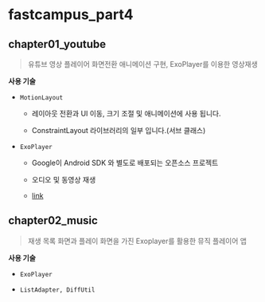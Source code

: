 # fastcampus_part4

## chapter01_youtube

> 유튜브 영상 플레이어 화면전환 애니메이션 구현, ExoPlayer를 이용한 영상재생

**사용 기술**

 - `MotionLayout`
 
    - 레이아웃 전환과 UI 이동, 크기 조절 및 애니메이션에 사용 됩니다. 

    - ConstraintLayout 라이브러리의 일부 입니다.(서브 클래스)

 - `ExoPlayer`

    - Google이 Android SDK 와 별도로 배포되는 오픈소스 프로젝트

    - 오디오 및 동영상 재생

    - [link](https://exoplayer.dev/hello-world.html)


## chapter02_music

> 재생 목록 화면과 플레이 화면을 가진 Exoplayer를 활용한 뮤직 플레이어 앱

**사용 기술**

- `ExoPlayer`

- `ListAdapter, DiffUtil`